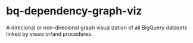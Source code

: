 # bq-dependency-graph-viz
A direcional or non-direcional graph visualization of all BigQuery datasets linked by views or/and procedures.

